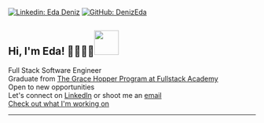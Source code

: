 [![Linkedin: Eda Deniz](https://img.shields.io/badge/-EdaDenizci-blue?style=flat-square&logo=Linkedin&logoColor=white&link=https://www.linkedin.com/in/EdaDenizci/)](https://www.linkedin.com/in/EdaDenizci/)
[![GitHub: DenizEda](https://img.shields.io/github/followers/DenizEda?label=follow&style=social)](https://github.com/DenizEda)
<h2> Hi, I'm Eda! 👋👩🏻‍💻<img src="https://media.giphy.com/media/YrZECW1GgBkqat6F0B/giphy.gif" width="50" height="50"></h2>
<p>Full Stack Software Engineer 
  </br>
  Graduate from <a href="https://www.gracehopper.com/">The Grace Hopper Program at Fullstack Academy</a>
  </br>
  Open to new opportunities
  </br>
  Let's connect on <a href="http://linkedin.com/in/EdaDenizci">LinkedIn</a> or shoot me an <a href="mailto:Eda.Deniz91@gmail.com">email</a>
  </br>
  <a href='http://EdaDenizci.com/'>Check out what I'm working on</a>
</p>




---
